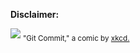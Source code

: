 **Disclaimer:**

<img src="https://imgs.xkcd.com/comics/git_commit.png"/>
<sub>"Git Commit," a comic by <a href="https://xkcd.com/">xkcd.</a> <sub>

